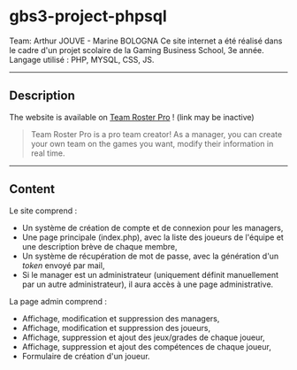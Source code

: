 # gbs3-project-phpsql
Team: Arthur JOUVE - Marine BOLOGNA
Ce site internet a été réalisé dans le cadre d'un projet scolaire de la Gaming Business School, 3e année.
Langage utilisé : PHP, MYSQL, CSS, JS.

----------------

## Description
The website is available on [Team Roster Pro](https://team-roster-pro.alwaysdata.net/) ! (link may be inactive)

> Team Roster Pro is a pro team creator! As a manager, you can create your own team on the games you want,
> modify their information in real time.

----------------

## Content
Le site comprend :
- Un système de création de compte et de connexion pour les managers,
- Une page principale (index.php), avec la liste des joueurs de l'équipe et une description brève de chaque membre,
- Un système de récupération de mot de passe, avec la génération d'un *token* envoyé par mail,
- Si le manager est un administrateur (uniquement définit manuellement par un autre administrateur), il aura accès à une page administrative.

La page admin comprend :
- Affichage, modification et suppression des managers,
- Affichage, modification et suppression des joueurs,
- Affichage, suppression et ajout des jeux/grades de chaque joueur,
- Affichage, suppression et ajout des compétences de chaque joueur,
- Formulaire de création d'un joueur.